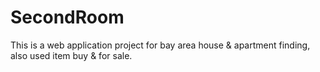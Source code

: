 # SecondRoom

This is a web application project for bay area house & apartment finding, also used item buy & for sale.
